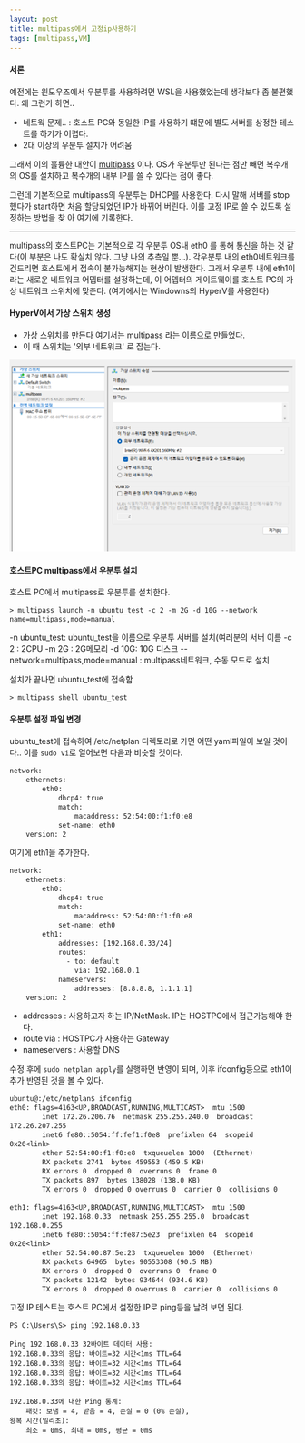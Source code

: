 ```yaml
---
layout: post
title: multipass에서 고정ip사용하기
tags: [multipass,VM]
---
```


#### 서론

예전에는 윈도우즈에서 우분투를 사용하려면 WSL을 사용했었는데 생각보다 좀 불편했다. 왜 그런가 하면..

* 네트웍 문제.. : 호스트 PC와 동일한 IP를 사용하기 떄문에 별도 서버를 상정한 테스트를 하기가 어렵다.
* 2대 이상의 우분투 설치가 어려움 

그래서 이의 훌륭한 대안이 [multipass](https://multipass.run/) 이다. OS가 우분투만 된다는 점만 빼면 복수개의 OS를
설치하고 복수개의 내부 IP를 쓸 수 있다는 점이 좋다.

그런데 기본적으로 multipass의 우분투는 DHCP를 사용한다. 다시 말해 서버를 stop했다가
start하면 처음 할당되었던 IP가 바뀌어 버린다. 이를 고정 IP로 쓸 수 있도록 설정하는 방법을 찾
아 여기에 기록한다.

---


multipass의 호스트PC는 기본적으로 각 우분투 OS내 eth0 를 통해 통신을 하는 것 같다(이 부분은 나도 확실치 않다. 그냥 나의 추측일 뿐...). 각우분투 내의 eth0네트워크를 건드리면 호스트에서 접속이 불가능해지는 현상이 발생한다.
그래서 우분투 내에 eth1이라는 새로운 네트워크 어뎁터를 설정하는데, 이 어뎁터의 게이트웨이를 호스트 PC의 가상 네트워크 스위치에 맞춘다. (여기에서는 Windowns의 HyperV를 사용한다) 

#### HyperV에서 가상 스위치 생성

* 가상 스위치를 만든다 여기서는 multipass 라는 이름으로 만들었다. 
* 이 때 스위치는 '외부 네트워크' 로 잡는다. 

![](https://raw.githubusercontent.com/cheuora/cheuora.github.io/master/_posts/2023/20230428.png)

#### 호스트PC multipass에서 우분투 설치 

호스트 PC에서 multipass로 우분투를 설치한다.

```
> multipass launch -n ubuntu_test -c 2 -m 2G -d 10G --network name=multipass,mode=manual
```

-n ubuntu_test: ubuntu_test을 이름으로 우분투 서버를 설치(여러분의 서버 이름 
-c 2 : 2CPU
-m 2G : 2G메모리
-d 10G: 10G 디스크
--network=multipass,mode=manual : multipass네트워크, 수동 모드로 설치

설치가 끝나면 ubuntu_test에 접속함 

```
> multipass shell ubuntu_test
```

#### 우분투 설정 파일 변경

ubuntu_test에 접속하여 /etc/netplan 디렉토리로 가면 어떤 yaml파일이 보일 것이다.. 이를 `sudo vi`로 열어보면 다음과 비슷할 것이다. 

```
network:
    ethernets:
        eth0:
            dhcp4: true
            match:
                macaddress: 52:54:00:f1:f0:e8
            set-name: eth0
    version: 2
```
여기에 eth1을 추가한다. 

```
network:
    ethernets:
        eth0:
            dhcp4: true
            match:
                macaddress: 52:54:00:f1:f0:e8
            set-name: eth0
        eth1:
            addresses: [192.168.0.33/24]
            routes:
              - to: default
                via: 192.168.0.1
            nameservers:
                addresses: [8.8.8.8, 1.1.1.1]
    version: 2
 ```
 
 * addresses : 사용하고자 하는 IP/NetMask. IP는 HOSTPC에서 접근가능해야 한다. 
 * route via : HOSTPC가 사용하는 Gateway
 * nameservers : 사용할 DNS 

수정 후에 `sudo netplan apply`를 실행하면 반영이 되며, 이후 ifconfig등으로 eth1이 추가 반영된 것을 볼 수 있다. 

```
ubuntu@:/etc/netplan$ ifconfig
eth0: flags=4163<UP,BROADCAST,RUNNING,MULTICAST>  mtu 1500
        inet 172.26.206.76  netmask 255.255.240.0  broadcast 172.26.207.255
        inet6 fe80::5054:ff:fef1:f0e8  prefixlen 64  scopeid 0x20<link>
        ether 52:54:00:f1:f0:e8  txqueuelen 1000  (Ethernet)
        RX packets 2741  bytes 459553 (459.5 KB)
        RX errors 0  dropped 0  overruns 0  frame 0
        TX packets 897  bytes 138028 (138.0 KB)
        TX errors 0  dropped 0 overruns 0  carrier 0  collisions 0

eth1: flags=4163<UP,BROADCAST,RUNNING,MULTICAST>  mtu 1500
        inet 192.168.0.33  netmask 255.255.255.0  broadcast 192.168.0.255
        inet6 fe80::5054:ff:fe87:5e23  prefixlen 64  scopeid 0x20<link>
        ether 52:54:00:87:5e:23  txqueuelen 1000  (Ethernet)
        RX packets 64965  bytes 90553308 (90.5 MB)
        RX errors 0  dropped 0  overruns 0  frame 0
        TX packets 12142  bytes 934644 (934.6 KB)
        TX errors 0  dropped 0 overruns 0  carrier 0  collisions 0
```

고정 IP 테스트는  호스트 PC에서 설정한 IP로 ping등을 날려 보면 된다. 

```
PS C:\Users\S> ping 192.168.0.33

Ping 192.168.0.33 32바이트 데이터 사용:
192.168.0.33의 응답: 바이트=32 시간<1ms TTL=64
192.168.0.33의 응답: 바이트=32 시간<1ms TTL=64
192.168.0.33의 응답: 바이트=32 시간<1ms TTL=64
192.168.0.33의 응답: 바이트=32 시간<1ms TTL=64

192.168.0.33에 대한 Ping 통계:
    패킷: 보냄 = 4, 받음 = 4, 손실 = 0 (0% 손실),
왕복 시간(밀리초):
    최소 = 0ms, 최대 = 0ms, 평균 = 0ms
```


